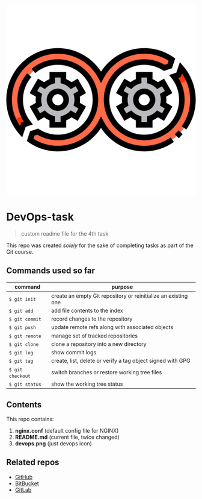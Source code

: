![devops-icon](devops.png)
# DevOps-task
> custom readme file for the 4th task

This repo was created *solely* for the sake of completing tasks as part of the Git course.

## Commands used so far
| **command** | **purpose** |
| - | - |
| `$ git init` | create an empty Git repository or reinitialize an existing one |
| `$ git add` | add file contents to the index |
| `$ git commit` | record changes to the repository |
| `$ git push` | update remote refs along with associated objects |
| `$ git remote` | manage set of tracked repositories |
| `$ git clone` | clone a repository into a new directory |
| `$ git log` | show commit logs |
| `$ git tag` | create, list, delete or verify a tag object signed with GPG |
| `$ git checkout` | switch branches or restore working tree files |
| `$ git status` | show the working tree status |

## Contents
This repo contains:
1. **nginx.conf** (default config file for NGINX)
2. **README.md** (current file, twice changed)
3. **devops.png** (just devops icon)

## Related repos
- [GitHub](https://github.com/daniilzhidkih/rebrain-devops-task1/)
- [BitBucket](https://bitbucket.org/daniil_zhidkih/rebrain-devops-task1/)
- [GitLab](https://gitlab-trainee.inno.ws/daniil.zhidkih/rebrain-devops-task1/)
